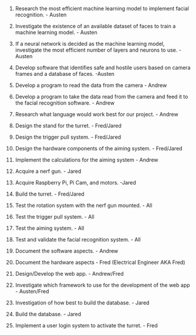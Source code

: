 1.  Research the most efficient machine learning model to implement facial recognition. - Austen
    
2.  Investigate the existence of an available dataset of faces to train a machine learning model. - Austen
    
3.  If a neural network is decided as the machine learning model, investigate the most efficient number of layers and neurons to use. - Austen
    
4.  Develop software that identifies safe and hostile users based on camera frames and a database of faces. -Austen
    
5.  Develop a program to read the data from the camera - Andrew
    
6.  Develop a program to take the data read from the camera and feed it to the facial recognition software. - Andrew
    
7.  Research what language would work best for our project. - Andrew
    
8.  Design the stand for the turret. - Fred/Jared
    
9.  Design the trigger pull system. - Fred/Jared
    
10.  Design the hardware components of the aiming system. - Fred/Jared
    
11.  Implement the calculations for the aiming system - Andrew
    
12.  Acquire a nerf gun. - Jared
    
13.  Acquire Raspberry Pi, Pi Cam, and motors. -Jared
    
14.  Build the turret. - Fred/Jared
    
15.  Test the rotation system with the nerf gun mounted. - All
    
16.  Test the trigger pull system. - All
    
17.  Test the aiming system. - All
    
18.  Test and validate the facial recognition system. - All
    
19.  Document the software aspects. - Andrew
    
20.  Document the hardware aspects - Fred (Electrical Engineer AKA Fred)
    
21.  Design/Develop the web app. - Andrew/Fred
    
22.  Investigate which framework to use for the development of the web app - Austen/Fred
    
23.  Investigation of how best to build the database. - Jared
    
24.  Build the database. - Jared
    
25.  Implement a user login system to activate the turret. - Fred
